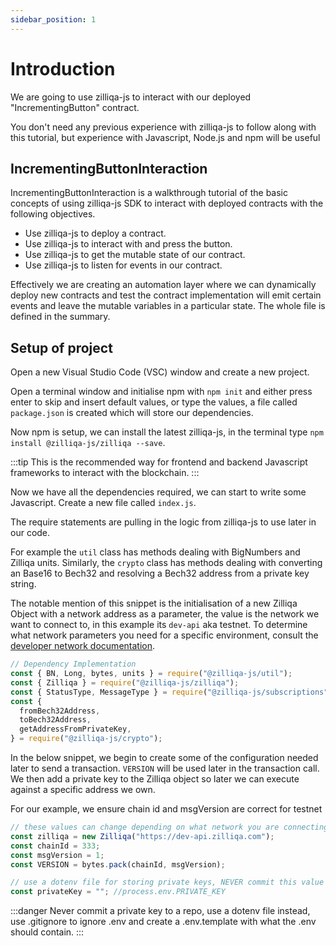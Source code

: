 ```yaml
---
sidebar_position: 1
---
```


# Introduction

We are going to use zilliqa-js to interact with our deployed "IncrementingButton" contract.

You don't need any previous experience with zilliqa-js to follow along with this tutorial, but experience with Javascript, Node.js and npm will be useful

## IncrementingButtonInteraction

IncrementingButtonInteraction is a walkthrough tutorial of the basic concepts of using zilliqa-js SDK to interact with deployed contracts with the following objectives.

- Use zilliqa-js to deploy a contract.
- Use zilliqa-js to interact with and press the button.
- Use zilliqa-js to get the mutable state of our contract.
- Use zilliqa-js to listen for events in our contract.

Effectively we are creating an automation layer where we can dynamically deploy new contracts and test the contract implementation will emit certain events and leave the mutable variables in a particular state. The whole file is defined in the summary.

## Setup of project

Open a new Visual Studio Code (VSC) window and create a new project.

Open a terminal window and initialise npm with `npm init` and either press enter to skip and insert default values, or type the values, a file called `package.json` is created which will store our dependencies.

Now npm is setup, we can install the latest zilliqa-js, in the terminal type `npm install @zilliqa-js/zilliqa --save`.

:::tip
This is the recommended way for frontend and backend Javascript frameworks to interact with the blockchain.
:::

Now we have all the dependencies required, we can start to write some Javascript. Create a new file called `index.js`.

The require statements are pulling in the logic from zilliqa-js to use later in our code.

For example the `util` class has methods dealing with BigNumbers and Zilliqa units. Similarly, the `crypto` class has methods dealing with converting an Base16 to Bech32 and resolving a Bech32 address from a private key string.

The notable mention of this snippet is the initialisation of a new Zilliqa Object with a network address as a parameter, the value is the network we want to connect to, in this example its `dev-api` aka testnet. To determine what network parameters you need for a specific environment, consult the [developer network documentation](https://dev.zilliqa.com/docs/apis/api-introduction).

```js
// Dependency Implementation
const { BN, Long, bytes, units } = require("@zilliqa-js/util");
const { Zilliqa } = require("@zilliqa-js/zilliqa");
const { StatusType, MessageType } = require("@zilliqa-js/subscriptions");
const {
  fromBech32Address,
  toBech32Address,
  getAddressFromPrivateKey,
} = require("@zilliqa-js/crypto");
```

In the below snippet, we begin to create some of the configuration needed later to send a transaction. `VERSION` will be used later in the transaction call. We then add a private key to the Zilliqa object so later we can execute against a specific address we own.

For our example, we ensure chain id and msgVersion are correct for testnet

```js
// these values can change depending on what network you are connecting on
const zilliqa = new Zilliqa("https://dev-api.zilliqa.com");
const chainId = 333;
const msgVersion = 1;
const VERSION = bytes.pack(chainId, msgVersion);

// use a dotenv file for storing private keys, NEVER commit this value directly to your repo
const privateKey = ""; //process.env.PRIVATE_KEY
```

:::danger
Never commit a private key to a repo, use a dotenv file instead, use .gitignore to ignore .env and create a .env.template with what the .env should contain.
:::
